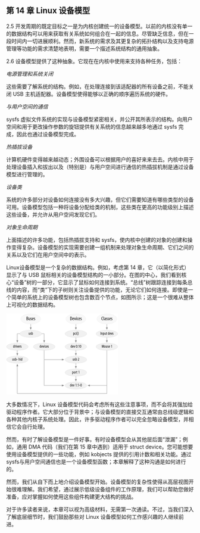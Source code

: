 ## 第 14 章 Linux 设备模型
2.5 开发周期的既定目标之一是为内核创建统一的设备模型。以前的内核没有单一的数据结构可以用来获取有关系统如何组合在一起的信息。尽管缺乏信息，但在一段时间内一切进展顺利。然而，新系统的需求及其更复杂的拓扑结构以及支持电源管理等功能的需求清楚地表明，需要一个描述系统结构的通用抽象。

2.6 设备模型提供了这种抽象。它现在在内核中使用来支持各种任务，包括：

<i>电源管理和系统关闭</i>

这些需要了解系统的结构。例如，在处理连接到该适配器的所有设备之前，不能关闭 USB 主机适配器。设备模型使得能够以正确的顺序遍历系统的硬件。

<i>与用户空间的通信</i>

sysfs 虚拟文件系统的实现与设备模型紧密相关，并公开其所表示的结构。向用户空间和用于更改操作参数的旋钮提供有关系统的信息越来越多地通过 sysfs 完成，因此也通过设备模型完成。

<i>热插拔设备</i>

计算机硬件变得越来越动态；外围设备可以根据用户的喜好来来去去。内核中用于处理设备插入和拔出以及（特别是）与用户空间进行通信的热插拔机制是通过设备模型进行管理的。

<i>设备类</i>

系统的许多部分对设备如何连接没有多大兴趣，但它们需要知道有哪些类型的设备可用。设备模型包括一种将设备分配给类的机制，这些类在更高的功能级别上描述这些设备，并允许从用户空间发现它们。

<i>对象生命周期</i>

上面描述的许多功能，包括热插拔支持和 sysfs，使内核中创建的对象的创建和操作变得复杂。设备模型的实现需要创建一组机制来处理对象生命周期、它们之间的关系以及它们在用户空间中的表示。

Linux设备模型是一个复杂的数据结构。例如，考虑第 14 章，它（以简化形式）显示了与 USB 鼠标相关的设备模型结构的一小部分。在图的中心，我们看到核心“设备”树的一部分，它显示了鼠标如何连接到系统。“总线”树跟踪连接到每条总线的内容，而“类”下的子树则关注设备提供的功能，无论它们如何连接。即使是一个简单的系统上的设备模型树也包含数百个节点，如图所示；这是一个很难从整体上可视化的数据结构。

![Alt text](image.png)

大多数情况下，Linux 设备模型代码会考虑所有这些注意事项，而不会将其强加给驱动程序作者。它大部分位于背景中；与设备模型的直接交互通常由总线级逻辑和各种其他内核子系统处理。因此，许多驱动程序作者可以完全忽略设备模型，并相信它会自行处理。

然而，有时了解设备模型是一件好事。有时设备模型会从其他层后面“泄漏”；例如，通用 DMA 代码（我们在第 15 章中遇到）适用于 struct device。您可能想要使用设备模型提供的一些功能，例如 kobjects 提供的引用计数和相关功能。通过sysfs与用户空间通信也是一个设备模型函数；本章解释了这种沟通是如何进行的。

然而，我们从自下而上地介绍设备模型开始。设备模型的复杂性使得从高层视图开始很难理解。我们希望，通过展示低级设备组件的工作原理，我们可以帮助您做好准备，应对掌握如何使用这些组件构建更大结构的挑战。

对于许多读者来说，本章可以视为高级材料，无需第一次通读。不过，当我们深入了解底层细节时，我们鼓励那些对 Linux 设备模型如何工作感兴趣的人继续前进。